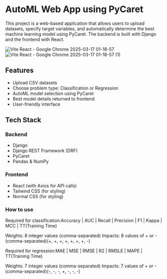 # AutoML Web App using PyCaret

This project is a web-based application that allows users to upload datasets, specify target variables, and automatically determine the best machine learning model using PyCaret. The backend is built with Django and the frontend with React.

![Vite React - Google Chrome 2025-03-17 01-18-57](https://github.com/user-attachments/assets/bcd507e4-7668-4634-bde8-39cd71c3a967)
![Vite React - Google Chrome 2025-03-17 01-18-57 (1)](https://github.com/user-attachments/assets/9e1cc35e-aeed-4c70-832c-02975b2ba452)

## Features

- Upload CSV datasets
- Choose problem type: Classification or Regression
- AutoML model selection using PyCaret
- Best model details returned to frontend
- User-friendly interface

## Tech Stack

### Backend

- Django
- Django REST Framework (DRF)
- PyCaret
- Pandas & NumPy

### Frontend

- React (with Axios for API calls)
- Tailwind CSS (for styling)
- Normal CSS (for styling)

### How to use

Required for classification:Accuracy | AUC | Recall | Precision | F1 | Kappa | MCC | TT(Training Time) 

Weights: 8 integer values (comma-separated)
Impacts: 8 values of + or - (comma-separated)(+, +, +, +, +, +, +, -)

Required for regression:MAE | MSE | RMSE | R2 | RMSLE | MAPE | TT(Training Time) 

Weights: 7 integer values (comma-separated)
Impacts: 7 values of + or - (comma-separated)(-, -, -, +, -, -, -)


<!-- https://prerit-bhagat.github.io/MLTools/ -->
